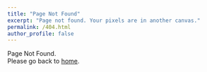 ```yaml
---
title: "Page Not Found"
excerpt: "Page not found. Your pixels are in another canvas."
permalink: /404.html
author_profile: false
---
```


Page Not Found.  
Please go back to <a href="https://chachaylmo.github.io">home</a>.


<script>
  var GOOG_FIXURL_LANG = 'en';
  var GOOG_FIXURL_SITE = '{{ site.url }}'
</script>
<script src="https://linkhelp.clients.google.com/tbproxy/lh/wm/fixurl.js">
</script>